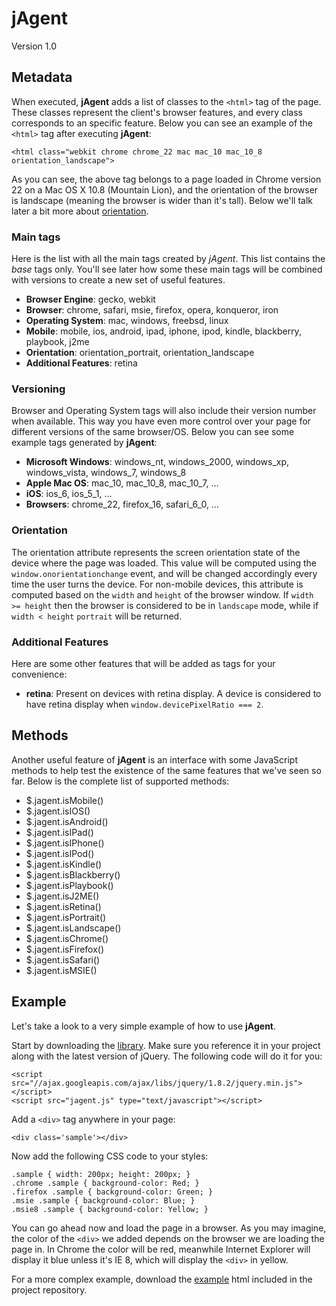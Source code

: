 jAgent
======
Version 1.0

Metadata
--------
When executed, **jAgent** adds a list of classes to the `<html>` tag of the page. These classes represent the client's browser features, and every class corresponds to an specific feature. Below you can see an example of the `<html>` tag after executing **jAgent**:

    <html class="webkit chrome chrome_22 mac mac_10 mac_10_8 orientation_landscape">

As you can see, the above tag belongs to a page loaded in Chrome version 22 on a Mac OS X 10.8 (Mountain Lion), and the orientation of the browser is landscape (meaning the browser is wider than it's tall). Below we'll talk later a bit more about [orientation](#orientation).

### Main tags
Here is the list with all the main tags created by *jAgent*. This list contains the _base_ tags only. You'll see later how some these main tags will be combined with versions to create a new set of useful features.

- **Browser Engine**: gecko, webkit
- **Browser**: chrome, safari, msie, firefox, opera, konqueror, iron
- **Operating System**: mac, windows, freebsd, linux
- **Mobile**: mobile, ios, android, ipad, iphone, ipod, kindle, blackberry, playbook, j2me 
- **Orientation**: orientation_portrait, orientation_landscape
- **Additional Features**: retina

### Versioning
Browser and Operating System tags will also include their version number when available. This way you have even more control over your page for different versions of the same browser/OS. Below you can see some example tags generated by **jAgent**:

- **Microsoft Windows**: windows_nt, windows_2000, windows_xp, windows_vista, windows_7, windows_8
- **Apple Mac OS**: mac_10, mac_10_8, mac_10_7, …
- **iOS**: ios_6, ios_5_1, …
- **Browsers**: chrome_22, firefox_16, safari_6_0, …

### Orientation
The orientation attribute represents the screen orientation state of the device where the page was loaded. This value will be computed using the `window.onorientationchange` event, and will be changed accordingly every time the user turns the device. For non-mobile devices, this attribute is computed based on the `width` and `height` of the browser window. If `width >= height` then the browser is considered to be in `landscape` mode, while if `width < height` `portrait` will be returned.

### Additional Features
Here are some other features that will be added as tags for your convenience:
- **retina**: Present on devices with retina display. A device is considered to have retina display when `window.devicePixelRatio === 2`.

Methods
-------
Another useful feature of **jAgent** is an interface with some JavaScript methods to help test the existence of the same features that we've seen so far. Below is the complete list of supported methods:

- $.jagent.isMobile()
- $.jagent.isIOS()
- $.jagent.isAndroid()
- $.jagent.isIPad()
- $.jagent.isIPhone()
- $.jagent.isIPod()
- $.jagent.isKindle()
- $.jagent.isBlackberry()
- $.jagent.isPlaybook()
- $.jagent.isJ2ME()
- $.jagent.isRetina()
- $.jagent.isPortrait()
- $.jagent.isLandscape()
- $.jagent.isChrome()
- $.jagent.isFirefox()
- $.jagent.isSafari()
- $.jagent.isMSIE()

Example
-------
Let's take a look to a very simple example of how to use **jAgent**.

Start by downloading the [library](https://github.com/svpino/jagent/blob/master/jagent.js). Make sure you reference it in your project along with the latest version of jQuery. The following code will do it for you:

    <script src="//ajax.googleapis.com/ajax/libs/jquery/1.8.2/jquery.min.js"></script>
    <script src="jagent.js" type="text/javascript"></script>

Add a `<div>` tag anywhere in your page:

	<div class='sample'></div>
		
Now add the following CSS code to your styles:
 
	.sample { width: 200px; height: 200px; }
    .chrome .sample { background-color: Red; }
    .firefox .sample { background-color: Green; }
    .msie .sample { background-color: Blue; }
    .msie8 .sample { background-color: Yellow; }
    
You can go ahead now and load the page in a browser. As you may imagine, the color of the `<div>` we added depends on the browser we are loading the page in. In Chrome the color will be red, meanwhile Internet Explorer will display it blue unless it's IE 8, which will display the `<div>` in yellow.

For a more complex example, download the [example](https://github.com/svpino/jagent/tree/master/example) html included in the project repository.   